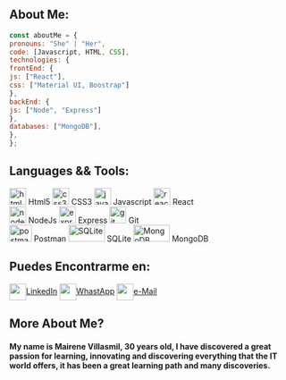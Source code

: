## About Me:
```javascript
const aboutMe = {
pronouns: "She" | "Her",
code: [Javascript, HTML, CSS],
technologies: {
frontEnd: {
js: ["React"],
css: ["Material UI, Boostrap"]
},
backEnd: {
js: ["Node", "Express"]
},
databases: ["MongoDB"],
},
};
```
## Languages && Tools:
<p align="left">
   <img src="https://upload.wikimedia.org/wikipedia/commons/thumb/3/38/HTML5_Badge.svg/600px-HTML5_Badge.svg.png"
      alt="html5" width="30" height="30" /> Html5
   <img src="https://cdn4.iconfinder.com/data/icons/social-media-logos-6/512/121-css3-512.png" alt="css3" width="30"
      height="30" /> CSS3 
   <img src="https://upload.wikimedia.org/wikipedia/commons/thumb/9/99/Unofficial_JavaScript_logo_2.svg/1024px-Unofficial_JavaScript_logo_2.svg.png"
      alt="javascript" width="30" height="30" /> Javascript
   <img src="https://seeklogo.com/images/R/react-logo-7B3CE81517-seeklogo.com.png" alt="react"
      width="30" height="30" /> React
   <br>
   <img src="https://cdn.pixabay.com/photo/2015/04/23/17/41/node-js-736399_960_720.png" alt="nodejs" height="30" /> NodeJs
   <img src="https://i.cloudup.com/zfY6lL7eFa-3000x3000.png" alt="express" height="30" /> Express 
   <img src="https://www.vectorlogo.zone/logos/git-scm/git-scm-icon.svg" alt="git" width="30" height="30" /> Git 
   <br>
   <img src="https://www.vectorlogo.zone/logos/getpostman/getpostman-icon.svg" alt="postman" width="40"
      height="30" /> Postman
   <img src="https://www.vectorlogo.zone/logos/sqlite/sqlite-ar21.svg" alt="SQLite" width="65"
      height="30" /> SQLite
  <img src="https://www.vectorlogo.zone/logos/mongodb/mongodb-ar21.svg" alt="MongoDB" width="65"
      height="30" /> MongoDB
</p>

## Puedes Encontrarme en:
<p align="left">
   <a href="https://www.linkedin.com/in/mairene-villasmil/" target="_blank"><img align="center"
         src="https://cdn.jsdelivr.net/npm/simple-icons@3.0.1/icons/linkedin.svg" alt="" height="30"
         width="30" />LinkedIn</a>
   <a href="https://api.whatsapp.com/send/?phone=5491164476465&text&app_absent=0" target="_blank"><img align="center"
         src="https://cdn-icons-png.flaticon.com/512/901/901090.png" alt="" height="30" width="30" />WhastApp</a>
   <a href="mailto:mairenevillasmilf@gmail.com?subject = Feedback&body = Message"><img align="center"
         src="https://cdn-icons-png.flaticon.com/512/901/901076.png" alt="" height="30" width="30" />e-Mail</a>
</p>

<h2>More About Me?</h2>
<h4>My name is Mairene Villasmil, 30 years old, I have discovered a great passion for learning, innovating and
   discovering everything that the IT world offers, it has been a great learning path and many discoveries. </h4>

